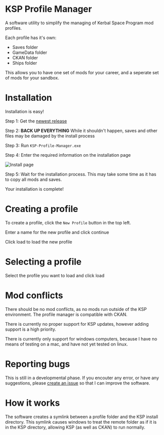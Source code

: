 # KSP Profile Manager
A software utility to simplify the managing of Kerbal Space Program mod profiles.

Each profile has it's own:
  - Saves folder
  - GameData folder
  - CKAN folder
  - Ships folder
  
This allows you to have one set of mods for your career, and a seperate set of mods for your sandbox.

# Installation
Installation is easy!

Step 1: Get the [newest release](https://github.com/Aree-Vanier/KSP-Profile-Manager/releases)

Step 2: **BACK UP EVERYTHING** While it shouldn't happen, saves and other files may be damaged by the install process

Step 3: Run `KSP-Profile-Manager.exe`

Step 4: Enter the required information on the installation page

![Install page](https://steemitimages.com/0x0/https://cdn.steemitimages.com/DQmeTG5cqBdaDfaCnVYn2kUevefP8LyA46qdDpi4qZt3KHs/image.png "Install page")

Step 5: Wait for the installation process. This may take some time as it has to copy all mods and saves.

Your installation is complete!

# Creating a profile
To create a profile, click the `New Profile` button in the top left.

Enter a name for the new profile and click continue

Click load to load the new profile

# Selecting a profile
Select the profile you want to load and click load

# Mod conflicts
There should be no mod conflicts, as no mods run outside of the KSP environment. The profile manager is compatible with CKAN.

There is currently no proper support for KSP updates, however adding support is a high priority.

There is currently only support for windows computers, because I have no means of testing on a mac, and have not yet tested on linux.

# Reporting bugs
This is still in a developmental phase. If you encouter any error, or have any suggestions, please [create an issue](https://github.com/Aree-Vanier/KSP-Profile-Manager/issues) so that I can improve the software.

# How it works
The software creates a symlink between a profile folder and the KSP install directory. This symlink causes windows to treat the remote folder as if it is in the KSP directory, allowing KSP (as well as CKAN) to run normally.
